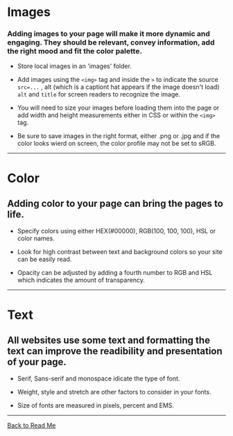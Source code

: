 # Images

### Adding images to your page will make it more dynamic and engaging. They should be relevant, convey information, add the right mood and fit the color palette.

* Store local images in an 'images' folder. 

* Add images using the `<img>` tag and inside the `>` to indicate the source `src=...` , alt (which is a captiont hat appears if the image doesn't load) `alt` and `title` for screen readers to recognize the image.

* You will need to size your images before loading them into the page or add width and height measurements either in CSS or within the `<img>` tag.

* Be sure to save images in the right format, either .png or .jpg and if the color looks wierd on screen, the color profile may not be set to sRGB.

---

# Color

## Adding color to your page can bring the pages to life.

* Specify colors using either HEX(#00000), RGB(100, 100, 100), HSL or color names.

* Look for high contrast between text and background colors so your site can be easily read.

* Opacity can be adjusted by adding a fourth number to RGB and HSL which indicates the amount of transparency.

---

# Text

## All websites use some text and formatting the text can improve the readibility and presentation of your page.

* Serif, Sans-serif and monospace idicate the type of font. 
* Weight, style and stretch are other factors to consider in your fonts.

* Size of fonts are measured in pixels, percent and EMS. 

---


[Back to Read Me](../README.md)
